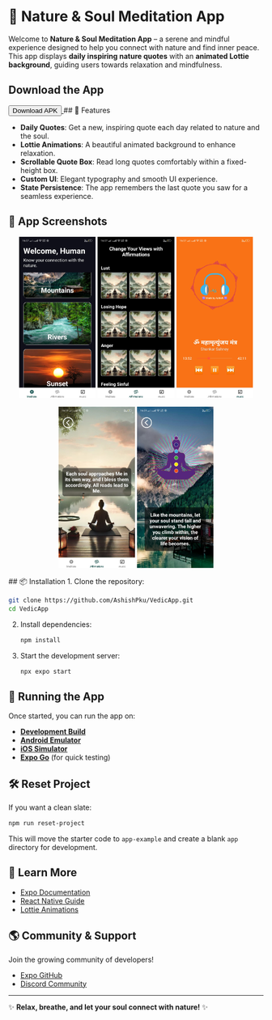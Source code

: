 # 🌿 Nature & Soul Meditation App

Welcome to **Nature & Soul Meditation App** – a serene and mindful experience designed to help you connect with nature and find inner peace. This app displays **daily inspiring nature quotes** with an **animated Lottie background**, guiding users towards relaxation and mindfulness.
## Download the App
  <a href="https://drive.google.com/file/d/18qiEmMhGmBnQw2He2LZZvomB-T02qhvc/view?usp=drive_link" download>
        <button>Download APK</button>
    </a>
## 🚀 Features

- **Daily Quotes**: Get a new, inspiring quote each day related to nature and the soul.
- **Lottie Animations**: A beautiful animated background to enhance relaxation.
- **Scrollable Quote Box**: Read long quotes comfortably within a fixed-height box.
- **Custom UI**: Elegant typography and smooth UI experience.
- **State Persistence**: The app remembers the last quote you saw for a seamless experience.

## 📸 App Screenshots

<p align="center">
  <img src="https://github.com/AshishPku/VedicApp/blob/main/screenshots/img5.jpeg" width="30%" />
  <img src="https://github.com/AshishPku/VedicApp/blob/main/screenshots/img4.jpeg" width="30%" />
   <img src="https://github.com/AshishPku/VedicApp/blob/main/screenshots/img3.jpeg" width="30%" />
</p>

<p align="center">
  <img src="https://github.com/AshishPku/VedicApp/blob/main/screenshots/img1.jpeg" width="30%" />
  <img src="https://github.com/AshishPku/VedicApp/blob/main/screenshots/img2.jpeg" width="30%" />
  
</p>
## 📦 Installation
1. Clone the repository:

```bash
git clone https://github.com/AshishPku/VedicApp.git
cd VedicApp
```

2. Install dependencies:

   ```bash
   npm install
   ```

3. Start the development server:

   ```bash
   npx expo start
   ```

## 📱 Running the App

Once started, you can run the app on:

- [**Development Build**](https://docs.expo.dev/develop/development-builds/introduction/)
- [**Android Emulator**](https://docs.expo.dev/workflow/android-studio-emulator/)
- [**iOS Simulator**](https://docs.expo.dev/workflow/ios-simulator/)
- [**Expo Go**](https://expo.dev/go) (for quick testing)

## 🛠 Reset Project

If you want a clean slate:

```bash
npm run reset-project
```

This will move the starter code to `app-example` and create a blank `app` directory for development.

## 📖 Learn More

- [Expo Documentation](https://docs.expo.dev/)
- [React Native Guide](https://reactnative.dev/docs/getting-started)
- [Lottie Animations](https://airbnb.io/lottie/#/)

## 🌎 Community & Support

Join the growing community of developers!

- [Expo GitHub](https://github.com/expo/expo)
- [Discord Community](https://chat.expo.dev)

---

✨ **Relax, breathe, and let your soul connect with nature!** ✨
